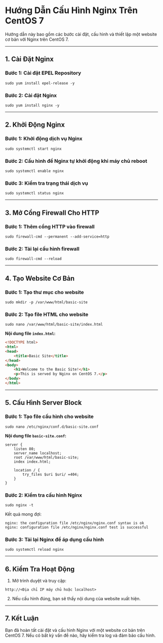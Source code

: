 
# Hướng Dẫn Cấu Hình Nginx Trên CentOS 7

Hướng dẫn này bao gồm các bước cài đặt, cấu hình và thiết lập một website cơ bản với Nginx trên CentOS 7.

---

## 1. Cài Đặt Nginx

### Bước 1: Cài đặt EPEL Repository
```
sudo yum install epel-release -y
```

### Bước 2: Cài đặt Nginx
```
sudo yum install nginx -y
```

---

## 2. Khởi Động Nginx

### Bước 1: Khởi động dịch vụ Nginx
```
sudo systemctl start nginx
```

### Bước 2: Cấu hình để Nginx tự khởi động khi máy chủ reboot
```
sudo systemctl enable nginx
```

### Bước 3: Kiểm tra trạng thái dịch vụ
```
sudo systemctl status nginx
```

---

## 3. Mở Cổng Firewall Cho HTTP

### Bước 1: Thêm cổng HTTP vào firewall
```
sudo firewall-cmd --permanent --add-service=http
```

### Bước 2: Tải lại cấu hình firewall
```
sudo firewall-cmd --reload
```

---

## 4. Tạo Website Cơ Bản

### Bước 1: Tạo thư mục cho website
```
sudo mkdir -p /var/www/html/basic-site
```

### Bước 2: Tạo file HTML cho website
```
sudo nano /var/www/html/basic-site/index.html
```

**Nội dung file `index.html`:**
```html
<!DOCTYPE html>
<html>
<head>
    <title>Basic Site</title>
</head>
<body>
    <h1>Welcome to the Basic Site!</h1>
    <p>This is served by Nginx on CentOS 7.</p>
</body>
</html>
```

---

## 5. Cấu Hình Server Block

### Bước 1: Tạo file cấu hình cho website
```
sudo nano /etc/nginx/conf.d/basic-site.conf
```

**Nội dung file `basic-site.conf`:**
```nginx
server {
    listen 80;
    server_name localhost;
    root /var/www/html/basic-site;
    index index.html;

    location / {
        try_files $uri $uri/ =404;
    }
}
```

### Bước 2: Kiểm tra cấu hình Nginx
```
sudo nginx -t
```

Kết quả mong đợi:
```
nginx: the configuration file /etc/nginx/nginx.conf syntax is ok
nginx: configuration file /etc/nginx/nginx.conf test is successful
```

### Bước 3: Tải lại Nginx để áp dụng cấu hình
```
sudo systemctl reload nginx
```

---

## 6. Kiểm Tra Hoạt Động

1. Mở trình duyệt và truy cập:
```
http://<Địa chỉ IP máy chủ hoặc localhost>
```

2. Nếu cấu hình đúng, bạn sẽ thấy nội dung của website xuất hiện.

---

## 7. Kết Luận
Bạn đã hoàn tất cài đặt và cấu hình Nginx với một website cơ bản trên CentOS 7. Nếu có bất kỳ vấn đề nào, hãy kiểm tra log và đảm bảo cấu hình.
